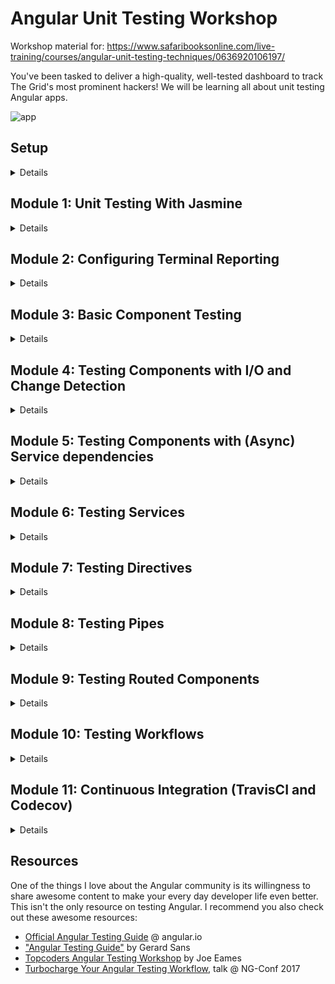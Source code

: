 # Angular Unit Testing Workshop

Workshop material for: https://www.safaribooksonline.com/live-training/courses/angular-unit-testing-techniques/0636920106197/

You've been tasked to deliver a high-quality, well-tested dashboard to track The Grid's most prominent hackers! We will be learning all about unit testing Angular apps.

![app](https://raw.githubusercontent.com/victormejia/fluent-angular-testing-workshop/master/screenshots/app-screenshot.png)

## Setup

<details>
  <summary>Details</summary>

This project was generated with [Angular CLI](https://github.com/angular/angular-cli) version 1.5.0.

### Tools Needed
  * Git
  * Node (8.x)
  * npm (5.x)
  * Angular CLI: `npm install -g @angular/cli`
  * latest Google Chrome
  * GitHub account
   * **highly** recommend downloading Visual Studio Code: https://code.visualstudio.com/
    * install the following extensions:
    * [EditorConfig](https://marketplace.visualstudio.com/items?itemName=EditorConfig.EditorConfig)
    * [TSLint](https://marketplace.visualstudio.com/items?itemName=eg2.tslint)
    * [Angular Language Service](https://marketplace.visualstudio.com/items?itemName=Angular.ng-template)
    * [vscode-icons](https://marketplace.visualstudio.com/items?itemName=robertohuertasm.vscode-icons)

### Configure Project
You will need to do the following:
  * fork this repo to your GitHub account
  * clone your fork locally
  * Globally install the Angular CLI: `npm install -g @angular/cli`
  * inside `angular-testing-workshop`, install dependencies: `npm install`

### Verify

The following commands should work:

`npm start`: should open your browser and display the app we will be working with:

![app start](https://raw.githubusercontent.com/victormejia/fluent-angular-testing-workshop/master/screenshots/app-screenshot.png)

`npm test`: should yield output similar to this (no errors):

![test start](https://raw.githubusercontent.com/victormejia/fluent-angular-testing-workshop/master/screenshots/npm-test-initial.png)

### Create branch

`git checkout -b solution`

We will be working on a new branch and working through the modules. In the last module, we will be opening a pull request and using TravisCI to run our builds.

### Exercises and Solution
The empty exercise files you'll be completing end in `*.spec.ts`. The solutions are right next to the file, which are named `*.specx.ts`. If you to switch between running your specs vs. the solution, in `src/app.test.ts` change the regex for the specs to:

```js
const context = require.context('./', true, /\.specx\.ts$/);
```

</details>

## Module 1: Unit Testing With Jasmine

<details>
  <summary>Details</summary>

### Why test?

The [Angular Testing Guide](https://angular.io/guide/testing) puts it very clearly:
  * Unit tests guard against breaking existing code (“regressions”) when we make changes.
  * Unit tetss clarify what the code does (use as documentation).
  * They reveal mistakes in design and implementation. Tests force us to look at our code from many angles and also make your code more modular.

### Jasmine
  * A unit testing framework for JavaScript
  * standalone, no DOM required
  * Clean syntax: describe, it, expect
  * Others: Mocha, QUnit, Jest, Ava
  * Often used with a mocking library like Sinon

### Sample Module

```js
const SuperAwesomeModule = {
  featureA: () => {
    ...
  },
  featureB: () => {
    ...
  }
}
```

### Suites
  * test suite begins with "describe"
  * takes a string (spec suite title) and a function (block of code being tested)
  * suites can be nested

```js
describe('SuperAwesomeModule', () => {
  describe('featureA', () => {

  });

  describe('featureB', () => {

  });
});
```

### Specs
  * call global Jasmine function `it(<string>, <fn>)`
  * a spec contains one or more expectations
  * expectation: an assertion that is either true or false.
  * spec with all true expectations: pass
  * spec with one or more false expectations: fail

```js
describe('SuperAwesomeModule', () => {
  describe('featureA', () => {
    it('should calculate some super awesome calculation', () => {
        ...
    });

    it('should also do this correctly', () => {
        ...
    });
  });
});
```

### Expectations and Matchers
  * call global Jasmine function `expect(<actual>).<matcher(expectedValue)>`
  * a matcher implements boolean comparison between the actual value and the expected value

```js
describe('SuperAwesomeModule', () => {
  describe('featureA', () => {
    it('should calculate some super awesome calculation', () => {
        expect(SuperAwesomeModule.featureA([1, 2, 4]).toEqual(7);
    });

    it('should also do this correctly', () => {
        expect(SuperAwesomeModule.featureB('...').toBe(true);
    });
  });
});
```

### Included Matchers
```js
expect(foo).toBe(true); // uses JS strict equality
expect(foo).not.toBe(true);
expect(foo).toEqual(482); // uses deep equality, recursive search through objects
expect(foo).toBeDefined();
expect(foo).not.toBeDefined();
expect(foo).toBeUndefined();
expect(foo).toBeTruthy(); // boolean cast testing
expect(foo).toBeFalsy();
expect(foo).toContain('student'); // find item in array
expect(e).toBeLessThan(pi);
expect(pi).toBeGreaterThan(e);
expect(a).toBeCloseTo(b, 2); // a to be close to b by 2 decimal points
```

### Included Matchers: Exceptions
```js
expect(() => {
  foo(1, '2')
}).toThrowError();

expect(() => {
  foo(1, '2')
}).toThrow(new Error('Invalid parameter type.')
```

### Setup and Teardown
```js
describe('ApiService', function() {
  const serviceInTest;

  beforeEach(function() {
    serviceInTest = new ApiService();
  });

  afterEach(function() {
   ...
  });

  it('retrieves data', function() {
    ...
  });

  it('updates data', function() {
    ...
  });
});
```


### Disabling suites/specs
```js
describe('SuperAwesomeModule', () => {
  xdescribe('featureA', () => {
    it('should ...', () => {

    });

    it('should ...', () => {

    });
  });

  describe('featureB', () => {
    xit('should ...', () => {

    });

    it('should ...', () => {

    });
  });
});
```

### Spies
  * test double functions called spies.
  * can stub any function and tracks calls to it and all arguments.
  * A spy only exists in the describe or it block in which it is defined, and will be removed after each spec.
```js
describe('SuperAwesomeModule', function() {
  beforeEach(function() {
    // track all calls to SuperAwesomeModule.asyncHelperFunction()
    // and return a mock response
    spyOn(SuperAwesomeModule, 'asyncHelperFunction').and.returnValue(Promise.resolve(mockData))
  });

  describe('featureA', function() {
    it('should ...', function() {
      expect(SuperAwesomeModule.featureA(x)).toBe(y);

      // matchers for spies
      expect(SuperAwesomeModule.asyncHelperFunction).toHaveBeenCalled();
    });
  });
});
```


### Asynchronous support
  * spec will not start until the done function is called in the call to beforeEach
  * spec will not complete until its done is called.
  * Default timeout is 5 seconds, can override: jasmine.DEFAULT_TIMEOUT_INTERVAL

```js
describe('long asynchronous specs', function() {
  beforeEach(function(done) {
    done();
  }, 1000);

  it('takes a long time', function(done) {
    setTimeout(function() {
      done();
    }, 9000);
  }, 10000);

  afterEach(function(done) {
    done();
  }, 1000);
});
```

### Tasks

We will test drive the implementation of a `scoreCalculator` function (sums up scores) that satisfies the following:
  * `should work with one number`
  * `should work with more than one score`
  * `should treat negative scores as 0`
  * `should return zero with empty input`
</details>

## Module 2: Configuring Terminal Reporting

<details>
  <summary>Details</summary>

Inside the Angular project, running `ng test --single-run --code-coverage` will output something like this:

![terminal](https://raw.githubusercontent.com/victormejia/fluent-angular-testing-workshop/master/screenshots/Screen%20Shot%202017-06-07%20at%202.57.12%20PM.png)

It's a bit difficult to know which tests exactly ran, so let's configure our terminal spec reporting. To do so, you will need to install the `karma-spec-reporter` plugin and configure `karma.conf.js`. It should already be included when you ran the initial `npm install`.

**Tasks**:

  * in the `plugins`, require the `karma-spec-reporter`: `require('karma-spec-reporter')`
  * in the `reporters`, replace `'progress'` with `'spec'`
  * in the `reports` array inside the `coverageIstanbulReporter` object, add `'text-summary'`

Now, when you run your tests, you should get something like this:

![terminal](https://raw.githubusercontent.com/victormejia/fluent-angular-testing-workshop/master/screenshots/Screen%20Shot%202017-06-08%20at%2011.34.09%20AM.png)

</details>

## Module 3: Basic Component Testing

<details>
  <summary>Details</summary>

**Code**: `src/app/core/menu`

In this module, we will learn the basic steps in setting up unit tests using the Angular testing utilities. There are [3 standard methods of testing Angular components](https://vsavkin.com/three-ways-to-test-angular-2-components-dcea8e90bd8d):

  * **Isolated** tests: we treat the component class as vanilla JS. Don't render the component.
  * **Shallow** tests: use the Angular testing utilities to render the component, but don't render children components.
  * **Integration** tests: **not** end-to-end tests here. In this method we render children components also.

When testing components, we will be using the **shallow** method of testing components, and when our components take in inputs, and/or we want to test outputs, we will use a test host component.

#### Basic Setup

We first need to import a few of the testing utilities, and also the component to test:

```js
import { async, ComponentFixture, TestBed } from '@angular/core/testing';
import { MenuComponent } from './menu.component';
```

We start our describe block, and before each of our tests, we want to configure the testing module. In the declarations property is where you declare the component being tested. We first compile the components in test:

```js
let component: MenuComponent;
let fixture: ComponentFixture<MenuComponent>;

beforeEach(async(() => {
  TestBed.configureTestingModule({
    declarations: [ MenuComponent ]
  })
  .compileComponents();
}));
```

`compileComponents()` will ensure that external templates and styles are inlined. This is an async operation, so we use the `async` utility, which runs it in a special *async test zone*. If you're using webpack, this isn't needed, but it's a good idea to always have this here in case your build system changes.

We then get handles on two important pieces:

```js
beforeEach(() => {
  fixture = TestBed.createComponent(MenuComponent);
  component = fixture.componentInstance;
  fixture.detectChanges();
});
```

* fixture : A fixture for debugging and testing a component. Provides access to the component instance and also the `DebugElement`, a handle on the component's DOM element.
* component : The component instance

`fixture.detectChanges()` initializes the component (calling `ngOnInit()`) and runs the change detection cycle.

With setup out of the way, we can start writing assertions. For instance, a test to ensure that two menu items get rendered:

```js
it('should render two menu items', () => {
  const menuItems = fixture.debugElement.queryAll(By.css('a'));
  expect(menuItems.length).toBe(2);
});
```

We use the `debugElement`'s `queryAll` method to retrieve all `DebugElements` that satisfy the search, and using the `By.css` utitlity.

Running this, you will get an error:

`Can't bind to 'routerLink' since it isn't a known property of 'a'`.

Since we aren't importing the module for routing, Angular doesn't recognize this directive. However, we want to **shallow** test, so we will tell Angular to ignore components and directives not included in the `declarations` property by using the `NO_ERRORS_SCHEMA` constant:

```js
import { NO_ERRORS_SCHEMA } from '@angular/core';
```

and declare a new `schemas` property when confiuring the test module:

```js
schemas: [NO_ERRORS_SCHEMA]
```

### Tasks

Write a spec `'should render a different hacker link title'`.
  * change the component's `hackerLink` property to something else
  * trigger a change detection cycle
  * Use the `debugElement` and the `By` utiltity to assert that the new title is reflected in the DOM.

***hint***: Once you obtain the `debugElement` reference to the hacker link, you can get the native `HTMLElement` through the `nativeElement` property.

</details>

## Module 4: Testing Components with I/O and Change Detection

<details>
  <summary>Details</summary>

**Code**:
  * `src/app/status`
  * `src/app/hacker-search`

In this module, we will learn how to test components with inputs and outputs. The best way to test this kind of components is by using a *test host component*. Essentially, in your test you create a parent component which houses the component you want to test. This way, it's very easy to feed it inputs, and to listen for any output events.

We will first be looking at the `StatusComponent`, which displays a small circle indicating the status of the hacker. Green for "safe", yellow for "warning", and red for "danger".

![status component](https://raw.githubusercontent.com/victormejia/angular-testing-workshop/master/screenshots/status.png)

This is how it is used:

```html
<app-status [status]="hacker.status"></app-status>
```

It takes in as input a `status` which can be `'danger'`, `'safe'`, or `'warning'`. If we take a look at the `StatusComponent`, the input status gets mapped to a CSS class, which is then used to style the small circle.

```html
<div class="status-pulse">
  <span class="pulse" [ngClass]="color"></span>
  <span class="dot" [ngClass]="color"></span>
</div>
```

With this knowledge, let's create a test host component:

```js
@Component({
  template: '<app-status [status]="appStatus"></app-status>'
})
class TestHostComponent {
  appStatus: string;
}
```

For the `TestBed` configuration, we will include both the `StatusComponent` and the `TestHostComponent` in the declarations. We then obtain a fixture on the test host component, and the test host component instance. Do not call `fixture.detectChanges` here since that will trigger the `ngOnInit` method, which will return the incorrect class since we haven't fed any input to the `StatusComponent`.

```js
let testHost: TestHostComponent;
let fixture: ComponentFixture<TestHostComponent>;

beforeEach(async(() => {
  TestBed.configureTestingModule({
    declarations: [ StatusComponent, TestHostComponent ]
  })
  .compileComponents();
}));

beforeEach(() => {
  fixture = TestBed.createComponent(TestHostComponent);
  testHost = fixture.componentInstance;
});
```

With the setup out of the way, we are now ready to write some tests.

### Tasks (Part A):

Complete the following tests:
  * `should set pulse color to green when input is "safe"`
  * `should set pulse color to yellow when input is "warning"`
  * `should set pulse color to red when input is "danger"`
  * `should set pulse color to green when input is undefined`

For the first four tests, you want to follow these steps:
  * Arrange: set the `appStatus` property on the test host component to what you are currently testing, so something like `'safe'`
  * Act: trigger a change detection cycle (`fixture.detectChanges()`), and get a reference to the element with class of `.pulse`. Use the `fixture.debugElement.query()` utility, and `By.css()`. This would look something like `fixture.debugElement.query(By.css('.pulse')).nativeElement`
  * Assert: You can then assert things about the `classList` property of the element.

We now need to take a look at testing components with outputs, and we will be working with the `HackerSearch` component. This component renders an input, and uses the `ReactiveFormsModule` in order to easily debounce changes to the input value. Once the user stops typing something in, it will emit a `newSearch` event.

![hacker search](https://raw.githubusercontent.com/victormejia/angular-testing-workshop/master/screenshots/search.gif)

This is how it is used:

```html
<app-hacker-search (newSearch)="filterData($event)"></app-hacker-search>
```

The parent component must have a `filterData` method which will be called with the new search term as the argument. If we take a peek at the implementation in the `HackerSearch` component, we can know when this gets emitted:

```js
ngOnInit() {
  this.searchTerm
    .valueChanges
    .debounceTime(500)
    .subscribe(term => {
      this.newSearch.emit(term);
    });
}
```

When testing this component, we can create a test host component:

```js
@Component({
  template: '<app-hacker-search (newSearch)="filterData($event)"></app-hacker-search>'
})
class TestHostComponent {
  filterData = jasmine.createSpy('filterDataSpy');
}
```

`filterData` is simply a spy which we can use to verify that the method on the host component was called when input changed on the `HackerSearch` component.

For the TestBed configuration, we will include both the `HackerSearchComponent` and the `TestHostComponent` in the declarations. We then obtain a fixture on the test host component, and the test host component instance.

```js
let testHost: TestHostComponent;
let fixture: ComponentFixture<TestHostComponent>;

beforeEach(async(() => {
  TestBed.configureTestingModule({
    imports: [ReactiveFormsModule],
    declarations: [ HackerSearchComponent, TestHostComponent ]
  })
  .compileComponents();
}));

beforeEach(() => {
  fixture = TestBed.createComponent(TestHostComponent);
  testHost = fixture.componentInstance;
});
```

### Tasks (Part B):

Complete the following test:
  * `'should emit new search event'`

Your strategy for testing this component should be the following:
  * trigger change detection cycle to create child component (`fixture.detectChanges()`)
  * Use the `fixture.debugElement` to `query` for the `input` element using the `By.css` utility
  * set the value of this input and dispatch a new `'input'` event (`inputEl.dispatchEvent(new Event('input'));`)
  * assert that the `filterData` method was called

Since we are doing asynchronous work, we need to use the `async` testing utility along with the `fixture.whenStable()` utility. We will be covering this more in depth in the next module, but for now just understand that the `async` function wraps a test function in an asynchronous test zone. The test will automatically complete when all asynchronous calls within this zone are done. The `fixture.whenStable()` can be used to write specs after asynchronous activity or change detection has completed.

```js
it('should emit new search event', async(() => {

}));
```
</details>

## Module 5: Testing Components with (Async) Service dependencies

<details>
  <summary>Details</summary>

**Reference**: [Test a component with an async service](https://angular.io/guide/testing#test-a-component-with-an-async-service)

**Code**: `src/app/hacker-list`

In this module, we will learn how to test components with (async) service dependencies. When performing such tests, we must specify the injected services in the `providers` property when configuring the testing module:

```js
TestBed.configureTestingModule({
  declarations: [ HackerListComponent ],
  providers: [
    { provide: ApiService, useValue: mockApiService },
    { provide: Router, useValue: mockRouter }
  ],
  schemas: [NO_ERRORS_SCHEMA]
})
```

Here we are using the `provide` object literal, such that when the DI system retrieves the `ApiService`, it will use the provided value. Here we don't provide the real service, but instead a mock service. The `mockApiService` should simply be an object that has the same interface as the actual `ApiService`:

```js
const mockApiService = {
  getHackers: () => { }
};
```

This component only utilizes the `navigate` method of the router, so we can also create a mock for that.

```js
const mockRouter = {
  navigate: () => { }
};
```

At the top of the describe block, in addition to declaring variables for the `component` and `fixture`,we also want to declare a variable to hold a reference to the injected service:

```js
let component: HackerListComponent;
let fixture: ComponentFixture<HackerListComponent>;
let api: ApiService;
```

How do we get the injected service? The best way to do so is to get it from the component's injector:

```js
api = fixture.debugElement.injector.get(ApiService);
```

From here on, we can spy on `api`, and not the `mockApiService`. It is simply a clone of that object.

### Testing Async

Suppose one of your components method performs async work:

```js
ngOnInit() {
  this.api.getProducts()
    .then((data: any) => {
      this.products = data;
    });
}
```

In your test, you should first spy on the service mock and return a controlled response:

```js
spyOn(api, 'getProducts').and.returnValue(Promise.resolve(mockProducts));
```

Then, there are two methods of testing this:
  * use `async` and `fixture.whenStable`
  * use `fakeAsync` and `tick`

The first is to use the `async` testing utility, which is a function that returns a function, which becomes the second argument to the `it` call. You must then uses the fixture's `whenStable` method which returns a promise when all async work within this test is complete.

```js
it('...', async(() => {
  spyOn(api, 'getProducts').and.returnValue(Promise.resolve(mockProducts));

  component.ngOnInit();

  fixture.whenStable()
    .then(() => {
      expect(...).toEqual(...);
    });
}));
```

The second method is to use the `fakeAsync` testing utility. It allows you to write a test in a more linear fashion:

```js
it('...', fakeAsync(() => {
  spyOn(api, 'getProducts').and.returnValue(Promise.resolve(mockProducts));

  component.ngOnInit();

  flush(); // "flushes" asynchronous tasks

  expect(...).toEqual(...);
}));
```

If you need fine time control, the `tick` function simulates the passage of time, and it can take in an optional argument of milliseconds.

### Tasks
Write tests for the `initial display` (`describe` block)
  * `makes a call to api.getHackers`
  * `sets initial data (using async)`: Since `ngOnInit` performs async work, we use the `async` testing utility
  * `sets initial data (using fakeAsync)'`: use `fakeAsync` instead. You will need to use the `tick` function here

Write a test for the `click on hacker` (`describe` block):
  * `should navigate to the hacker/:id path`

**Relevant imports**:
```js
import { async, ComponentFixture, TestBed, fakeAsync, flush } from '@angular/core/testing';
import { HackerListComponent } from './hacker-list.component';
import { NO_ERRORS_SCHEMA } from '@angular/core';
import { ApiService } from '../core/services/api.service';
import { Router } from '@angular/router';
import { By } from '@angular/platform-browser';
import { mockHackers } from '../core/helpers.spec';
```

</details>

## Module 6: Testing Services

<details>
  <summary>Details</summary>

**Code**: `src/app/core/services`

When it comes to testing services in Angular, you could write *isolated* tests (no Angular testing utilities) or *shallow* tests (using Angular utilities like the `TestBed` and the `inject` function). I recommend writing isolated tests for services, as they are essentially just a class, as adding in the Angular helping utilities will probably just add complexity to your tests. If your service depends on other services, you can easily stub them out.

Here is our basic `ApiService`:

```js
@Injectable()
export class ApiService {

  baseUrl = '/api';

  constructor(public http: Http) { }

  getHackers() {
    return this.http.get(`${this.baseUrl}/hackers`)
      .toPromise()
      .then((res: Response) => res.json());
  }

  getHackerDetails(id: string) {
    return this.http.get(`${this.baseUrl}/hackers/${id}`)
      .toPromise()
      .then((res: Response) => res.json());
  }
}
```

When testing services, at the top of your describe block, you will need to declare the a variable that will hold the reference to your service, and create spies for any dependencies.

```js
let service: ApiService;
const httpSpy = jasmine.createSpyObj('http', ['get']);
```

Using the `createSpyObj` method gives us great flexibility as we can instruct it to return different values as needed. Unit tests should isolated, fast, and should not make external http requests, which is why we will stub out the `Http` service instead.

Before each spec, create a brand new instance of the service:

```js
beforeEach(() => {
  service = new ApiService(httpSpy);
});
```

Now for each spec, the structure will look like this:

```js
it('...', (done) => {
  // create a mock response

  // instruct any dependent service to return the mock response
  // by using the spy object

  // make the call to your service

  // if the call is async (returns a Promise), you can listen
  // for when the problem resolves, assert, and then call done()
});
```

Note here that we are using the Jasmine built-in done function. This suffices for our unit tests, and there really is no need to bring in the `async` or `fakeAsync` utilities. In fact, when dealing with Observables, you will have to use the `done` function instead.

### Tasks
Write the following unit tests for both the `getHackers` and `getHackerDetails` of the `ApiService`.
  * `getHackers`: `'should return list of hackers'`: You should assert that `http.get` gets called with `'/api/hackers'`, and the data returned is the mock data.
  * `getHackerDetails`: `'should return hacker details given hacker id'`: You should assert that `http.get` gets called with `'/api/hackers/${id}''`, and the data returned is the mock data.

</details>

## Module 7: Testing Directives

<details>
  <summary>Details</summary>

**Code**: `src/app/core/directives`

An attribute directive is used to modify behavior of an existing element or component. Suppose we have a directive that can be added to an input element to prevent numeric input. We can easily achieve this using a `@HostListener` and listening for the `keydown` event.

```js
import { Directive, HostListener, ElementRef } from '@angular/core';

@Directive({
  selector: '[appNonNumeric]'
})
export class NonNumericDirective {

  constructor(private element: ElementRef) { }

  @HostListener('keydown', ['$event'])
  onKeydown(event) {
    const numberRegex = /[0-9]/;

    if (numberRegex.test(event.key)) {
      event.preventDefault();
    }
  }

}

```

And its usage:

```html
<input appNonNumeric type="text" placeholder="Search...">
````

Looking at the implementation, you could very well write an isolated test and test the `onKeydown` method. However, we want to test how this directive will make other elements behave. We will be using a test host component along with the Angular testing utitlies.

A test host component can look like this:

```js
@Component({
  template: `<input appNonNumeric type="text"/>
             <textarea appNonNumeric></textarea>`
})
class TestHostComponent {
}
```

When testing this, we can use the `debugElement` and `By` to query for the input. `DebugElement`s have a useful `triggerEventHandler` that you can call. In this case, we would trigger the `keydown` event.

### Tasks:
Complete the following tests:
  * `should allow regular text input`: You should query for the `input` element, and trigger the `keydown` event handler. Create a mock event, and call `input.triggerEventHandler('keydown', event)`.
  * `should not allow numeric text input for input elements`: Similar setup to the first one, except the event's key property should be a string containing a number
  * `should allow regular text input for textarea elements`
  * `should not allow numeric text input for textarea elements`

</details>

## Module 8: Testing Pipes

<details>
  <summary>Details</summary>

**Code**: `app/core/pipes`

In this module we will learn how to test pipes. Testing pipes in Angular is actually very easy, there is really no set up as we are writing vanilla jasmine tests, without any Angular testing utilities. You should write these kind of isolated tests for both services and pipes.

Suppose we have a pipe to transform any string input to all uppercase letters:

```js
import { Pipe, PipeTransform } from '@angular/core';

@Pipe({
  name: 'uppercase'
})
export class UppercasePipe implements PipeTransform {

  transform(input: string): any {
    return input.toUpperCase();
  }

}
```

To test, we are simply testing a class. Below is the setup and some sample tests:

```js
import { UppercasePipe } from './uppercase.pipe';

describe('UppercasePipe', () => {
  let pipe: UppercasePipe;

  beforeEach(() => {
    pipe = new UppercasePipe();
  });

  it('creates an instance', () => {
    expect(pipe).toBeTruthy();
  });

  it('transforms input string to uppercase', () => {
    expect(pipe.transform('angular rocks!')).toBe('ANGULAR ROCKS!');
  });
});
```

### Tasks
In these exercises, we are going to test-drive the implementation of the `ShortDatePipe`, which will transform an input ISO date string and return a "short date" format.

```
'1960-06-01T11:01:12.720Z' ----> '06/01/1960, 11:01am'
```

Complete the following tests:
  * `creates an instance`
  * `should not throw error`
  * `returned value should contain date format dd/mm/yyyy`
  * `returned value should contain time hh:mm[am|pm]`
  * `should convert ISO string to correct date format (am)`
  * `should convert ISO string to correct date format (pm)`

You can use this sample data:
  * `'1972-08-23T15:22:34.694Z' ----> '06/01/1960, 11:01am'`
  * `'1980-10-04T21:35:51.869Z' ----> '10/04/1980, 09:35pm'`

</details>

## Module 9: Testing Routed Components

<details>
  <summary>Details</summary>

**Code**: `src/app/hacker-detail`

Testing routed components is not much different than testing components with async services, the only difference is that instead of dealing with timers or Promises, most likely you'll be dealing with `Observables` since the router exposes certain `Observable` properties to read information from the current route.

Take for instance the `HackerDetailComponent`:

```js
@Component({
  selector: 'app-hacker-detail',
  templateUrl: './hacker-detail.component.html',
  styleUrls: ['./hacker-detail.component.scss']
})
export class HackerDetailComponent implements OnInit {
  @Input() id: string;
  hacker: Hacker;

  constructor(private api: ApiService, private route: ActivatedRoute) { }

  ngOnInit() {
    this.route.params.subscribe(params => {
      this.id = params['id'];
      this.renderDetails(this.id);
    });
  }

  renderDetails(id: string) {
    this.api.getHackerDetails(id)
      .then((data) => {
        this.hacker = data;
      });
  }

}
```

It has two injected dependencies, the `ApiService` and the `ActivatedRoute`. You know how to create a mock for the api service (simply return a resolved promise). However, the `params` property is an observable that emits an object. Here, we care about the `id` param, since our route was declared as `hackers/:id`.

At the beginning of the describe block, you can create mocks for both:

```js
const mockApiService = {
  getHackerDetails: (id) => Promise.resolve(mockHackers[3])
};

const mockActivatedRoute = {
  params: Observable.of({ id: 'f1b2e9bf-2794-4ccf-a869-9ddb93478f70'})
};
```

Using `Observable.of()` is a very convinient way of wrapping objects into an observable.

When configuring the `TestBed`, for the providers you instruct Angular to use these when the service dependencies are injected:

```js
providers: [
  { provide: ApiService, useValue: mockApiService },
  { provide: ActivatedRoute, useValue: mockActivatedRoute }
],
```

In your specs, calling `fixture.detectChanges()` will trigger `ngOnInit`, which will retrieve the id parameter, and then call `renderDetails`, which will then call the `getHackerDetails` method on the `api`. Lots of async here, so use `async()` along with `fixture.whenStable()`.

### Tasks:
Complete the following tests:
  * `should set the correct hacker name`
  * `should set the correct hacker status message`
</details>

## Module 10: Testing Workflows

<details>
  <summary>Details</summary>

There are specific things that as a developer and tester and you can do to create a better testing workflow. From terminal reporting, to commit hooks, you should take advantage of the tools available.

### Setup and Configuration

The Angular CLI generates a project for you with testing included out of the box. It's a good idea to generate code coverage reports when you run your tests:

```
ng test --single-run --codecoverage
```

Better yet, create an npm script for this:

```
"test": "ng test --single-run --code-coverage"
```

and also a script to watch your tests automatically:

```
"test:watch": "ng test --code-coverage"
```

Also, configure terminal reporting (refer to Module 2 above).

### Enforcing coverage thresholds

There are mixed opinions on whether or not you should enforce coverage thresholds. Sure, a codebase of 99% coverage may not necessarily mean that your code is bug free, but tested code is one major step in the way of producing clean code. Enforcing coverage thresholds will promote testability among your team (specially if your team is new to testing), and you can ensure that untested code is not making its way to your codebase.

Install the `karma-istanbul-threshold` module:

```
npm i karma-istanbul-threshold --save-dev
```

and add it to the plugins in `karma.conf.js`:

```js
plugins: [
  require('karma-jasmine'),
  require('karma-chrome-launcher'),
  require('karma-jasmine-html-reporter'),
  require('karma-coverage-istanbul-reporter'),
  require('karma-istanbul-threshold'),
  require('@angular/cli/plugins/karma'),
  require('karma-spec-reporter')
],
```

add the `'json'` reporter to the `coverageIstanbulReporter` object:

```js
coverageIstanbulReporter: {
  reports: [ 'html', 'lcovonly', 'json', 'text-summary' ],
  fixWebpackSourcePaths: true
},
```

add the `'istanbul-threshold'` reporter:

```js
reporters: config.angularCli && config.angularCli.codeCoverage
            ? ['spec', 'coverage-istanbul', 'istanbul-threshold']
            : ['spec', 'kjhtml'],
```

and finally, configure the thresholds:

```js
istanbulThresholdReporter: {
 src: 'coverage/coverage-final.json',
 reporters: ['text'],
 thresholds: {
   global: {
     statements: 90,
     branches: 65,
     lines: 90,
     functions: 90,
   },
   each: {
     statements: 80,
     branches: 60,
     lines: 60,
     functions: 80,
   },
 }
},
```

Now, if any of these stats fall below the specified thresholds, running `ng test` will fail, even if each spec is passing:

![coverage](https://raw.githubusercontent.com/victormejia/fluent-angular-testing-workshop/master/screenshots/coverage.png)

### Preventing bad commits

Husky can be used to easily configure git hooks to prevent bad commits. It's an npm module, so install it:

```
npm i --save-dev husky
```

Then, you can configure a `precommit` and `prepush` hook by simply adding npm scripts:

```js
"precommit": "npm run lint",
"prepush": "ng test --single-run --code-coverage"
```

Before committing, it will run the linter, and before pushing your branch, it will run the test suite. This combined with coverage thresholds can provide a powerful way of enforcing clean, tested code.
</details>

## Module 11: Continuous Integration (TravisCI and Codecov)

<details>
  <summary>Details</summary>

You can use TravisCI to automatically test your code as it's pushed to GitHub, and configure it to run for every pull request.

Head over to [TravisCI](https://travis-ci.org/) and sign in with your GitHub account. You can then "flick the repository" switch to "on" for your repo. The next step is to add a .travis.yml file.

```yml
dist: trusty
addons:
  chrome: stable
language: node_js
node_js:
  - '8'
before_install:
  - google-chrome-stable --headless --disable-gpu --remote-debugging-port=9222 http://localhost &
install:
  - npm install
  - npm install -g codecov
script:
  - npm test
  - codecov -f coverage/coverage-final.json
```

There is a a lot going on here. We are instructing TravisCI to use Ubuntu Trusty, Node 8.x, and further instructions to in order to get Chrome headless running. In addition, we will be using [codecov.io](https://codecov.io/) in order to provide coverage reports for us. It works out of the box with TravisCI, simply sign up using your GitHub account.

Once you open a PR or push any branch, it will trigger a TravisCI build:

![travis ci building](https://raw.githubusercontent.com/victormejia/fluent-angular-testing-workshop/master/screenshots/travis-ci-building.png)

If the build fails, you will know both on GitHub and on TravisCI:

![travis ci failed](https://raw.githubusercontent.com/victormejia/fluent-angular-testing-workshop/master/screenshots/travis-ci-failed-log.png)

Once fixed, repush your branch, and the build triggers again:

![travis ci passed](https://raw.githubusercontent.com/victormejia/fluent-angular-testing-workshop/master/screenshots/travis-ci-passed-gh.png)

In addition, since we have enabled reporting with Codecov, we get a codecov bot reporting the coverage:

![codecov bot](https://raw.githubusercontent.com/victormejia/fluent-angular-testing-workshop/master/screenshots/codecov-bot.png)
</details>

## Resources
One of the things I love about the Angular community is its willingness to share awesome content to make your every day developer life even better. This isn't the only resource on testing Angular. I recommend you also check out these awesome resources:

  * [Official Angular Testing Guide](https://angular.io/guide/testing) @ angular.io
  * ["Angular Testing Guide"](https://medium.com/google-developer-experts/angular-2-testing-guide-a485b6cb1ef0) by Gerard Sans
  * [Topcoders Angular Testing Workshop](https://github.com/joeeames/TopCoders-angular2-testing) by Joe Eames
  * [Turbocharge Your Angular Testing Workflow](https://www.youtube.com/watch?v=wj3dStoEhso), talk @ NG-Conf 2017
